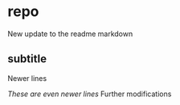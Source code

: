 # repo

New update to the readme markdown

## subtitle

Newer lines

*These are even newer lines*
Further modifications
